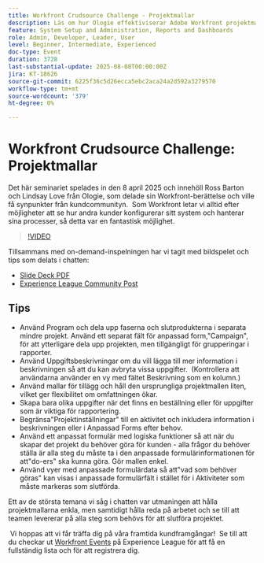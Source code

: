 ```yaml
---
title: Workfront Crudsource Challenge - Projektmallar
description: Läs om hur Ologie effektiviserar Adobe Workfront projektmallar med praktiska tips för att förenkla konfiguration, förbättra rapporteringen och behålla flexibiliteten i processerna.
feature: System Setup and Administration, Reports and Dashboards
role: Admin, Developer, Leader, User
level: Beginner, Intermediate, Experienced
doc-type: Event
duration: 3728
last-substantial-update: 2025-08-08T00:00:00Z
jira: KT-18626
source-git-commit: 6225f36c5d26ecca5ebc2aca24a2d592a3279570
workflow-type: tm+mt
source-wordcount: '379'
ht-degree: 0%

---
```



# Workfront Crudsource Challenge: Projektmallar

Det här seminariet spelades in den 8 april 2025 och innehöll Ross Barton och Lindsay Love från Ologie, som delade sin Workfront-berättelse och ville få synpunkter från kundcommunityn.  Som Workfront letar vi alltid efter möjligheter att se hur andra kunder konfigurerar sitt system och hanterar sina processer, så detta var en fantastisk möjlighet.

>[!VIDEO](https://video.tv.adobe.com/v/3469962/?learn=on&enablevpops)

Tillsammans med on-demand-inspelningen har vi tagit med bildspelet och tips som delats i chatten:  

* [Slide Deck PDF](https://workfront-experience.s3.us-west-2.amazonaws.com/Training/Guides/Customer+Success+at+Scale/040825+-+Crowdsource+Challenge+with+Project+Templates.pdf)
* [Experience League Community Post](https://experienceleaguecommunities.adobe.com/t5/workfront-discussions/event-follow-up-workfront-crowdsource-challenge-project/td-p/747512)

## Tips

* Använd Program och dela upp faserna och slutprodukterna i separata mindre projekt. Använd ett separat fält för anpassad form,&quot;Campaign&quot;, för att ytterligare dela upp projekten, men tillgängligt för grupperingar i rapporter. 
* Använd Uppgiftsbeskrivningar om du vill lägga till mer information i beskrivningen så att du kan avbryta vissa uppgifter.  (Kontrollera att användarna använder en vy med fältet Beskrivning som en kolumn.) 
* Använd mallar för tillägg och håll den ursprungliga projektmallen liten, vilket ger flexibilitet om omfattningen ökar. 
* Skapa bara olika uppgifter när det finns en beställning eller för uppgifter som är viktiga för rapportering. 
* Begränsa&quot;Projektinställningar&quot; till en aktivitet och inkludera information i beskrivningen eller i Anpassad Forms efter behov. 
* Använd ett anpassat formulär med logiska funktioner så att när du skapar det projekt du behöver göra för kunden - alla frågor du behöver ställa är alla steg du måste ta i den anpassade formulärinformationen för att&quot;do-ers&quot; ska kunna göra. Gör mallen enkel. 
* Använd vyer med anpassade formulärdata så att&quot;vad som behöver göras&quot; kan visas i anpassade formulärfält i stället för i Aktiviteter som måste markeras som slutförda. 

Ett av de största temana vi såg i chatten var utmaningen att hålla projektmallarna enkla, men samtidigt hålla reda på arbetet och se till att teamen levererar på alla steg som behövs för att slutföra projektet.  

 Vi hoppas att vi får träffa dig på våra framtida kundframgångar!  Se till att du checkar ut [Workfront Events](https://experienceleague.adobe.com/events/?filters=Workfront) på Experience League för att få en fullständig lista och för att registrera dig.